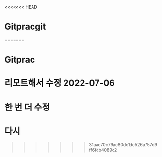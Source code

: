 <<<<<<< HEAD
# Gitpracgit
=======
# Gitprac
# 리모트해서 수정 2022-07-06
# 한 번 더 수정
# 다시
>>>>>>> 31aac70c79ac80dc1dc526a757d9ff6fdb4089c2
